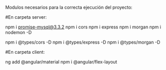 Modulos necesarios para la correcta ejecución del proyecto:

#En carpeta server:

npm i promise-mysql@3.3.2 
npm i cors
npm i express
npm i morgan
npm i nodemon -D

npm i @types/cors -D
npm i @types/express -D
npm i @types/morgan -D

#En carpeta client:

ng add @angular/material
npm i @angular/flex-layout